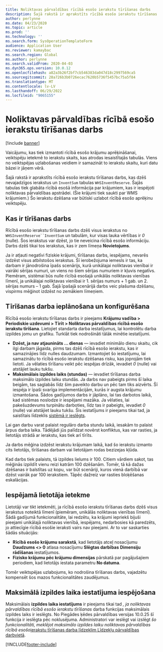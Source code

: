 ```yaml
---
title: Noliktavas pārvaldības rīcībā esošo ierakstu tīrīšanas darbs
description: Šajā rakstā ir aprakstīts rīcībā esošo ierakstu tīrīšanas darbs, kas palīdz uzlabot sistēmas veiktspēju, identificējot un dzēšot saistītos, bet nevajadzīgos ierakstus.
author: perlynne
ms.date: 04/23/2020
ms.topic: article
ms.prod: ''
ms.technology: ''
ms.search.form: SysOperationTemplateForm
audience: Application User
ms.reviewer: kamaybac
ms.search.region: Global
ms.author: perlynne
ms.search.validFrom: 2020-04-03
ms.dyn365.ops.version: 10.0.12
ms.openlocfilehash: a82a3b26f2bf7cb546383da047d18c2997569ca5
ms.sourcegitcommit: 28a726b3b0726ecac7620b5736f5457bc75a5f84
ms.translationtype: MT
ms.contentlocale: lv-LV
ms.lasthandoff: 06/29/2022
ms.locfileid: "9065155"
---
```

# <a name="warehouse-management-on-hand-entries-cleanup-job"></a>Noliktavas pārvaldības rīcībā esošo ierakstu tīrīšanas darbs

[!include [banner](../includes/banner.md)]

Vaicājumu, kas tiek izmantoti rīcībā esošo krājumu aprēķināšanai, veiktspēju ietekmē to ierakstu skaits, kas atrodas iesaistītajās tabulās. Viens no veiktspējas uzlabošanas veidiem ir samazināt to ierakstu skaitu, kuri datu bāzei ir jāņem vērā.

Šajā rakstā ir aprakstīts rīcībā esošo ierakstu tīrīšanas darbs, kas dzēš nevajadzīgos ierakstus un `InventSum` tabulas `WHSInventReserve`. Šajās tabulas tiek glabāta rīcībā esošā informācija par krājumiem, kas ir iespējoti noliktavas pārvaldības apstrādei. (Šie krājumi tiek saukti par WMS krājumiem.) Šo ierakstu dzēšana var būtiski uzlabot rīcībā esošo aprēķinu veiktspēju.

## <a name="what-the-cleanup-job-does"></a>Kas ir tīrīšanas darbs

Rīcībā esošo ierakstu tīrīšanas darbs dzēš visus ierakstus no `WHSInventReserve``InventSum` un tabulām, kur visas lauka vērtības ir *0* (nulle). Šos ierakstus var dzēst, jo tie neveicina rīcībā esošo informāciju. Darbs dzēš tikai tos ierakstus, kas ir zem līmeņa **Novietojums**.

Ja ir atļauti negatīvi fiziskie krājumi, tīrīšanas darbs, iespējams, nevarēs izdzēst visus atbilstošos ierakstus. Šī ierobežojuma iemesls ir tas, ka darbam ir jānodrošina īpašs scenārijs, kurā unikālajai noliktavas vienībai ir vairāki sērijas numuri, un viens no šiem sērijas numuriem ir kļuvis negatīvs. Piemēram, sistēmai būs nulle rīcībā esošajā unikālās noliktavas vienības līmenī, ja unikālajai noliktavas vienībai ir 1. sērijas numurs + 1 gab. un 2. sērijas numurs – 1 gab. Šajā īpašajā scenārijā darbs veic plašuma dzēšanu, vispirms mēģinot izdzēst no zemākiem līmeņiem.

## <a name="schedule-and-configure-the-cleanup-job"></a>Tīrīšanas darba ieplānošana un konfigurēšana

Rīcībā esošo ierakstu tīrīšanas darbs ir pieejams **Krājumu vadība \> Periodiskie uzdevumi \> Tīrīt \> Noliktavas pārvaldības rīcībā esošo ierakstu tīrīšana**. Lietojiet standarta darba iestatījumus, lai kontrolētu darba izpildes jomu un grafiku. Turklāt tiek nodrošināti tālāk minētie iestatījumi.

- **Dzēst, ja nav atjaunināts ... dienas** — ievadiet minimālo dienu skaitu, cik ilgi darbam jāgaida, pirms tas dzēš rīcībā esošo ierakstu, kas ir samazinājies līdz nulles daudzumam. Izmantojiet šo iestatījumu, lai samazinātu to rīcībā esošo ierakstu dzēšanas risku, kas joprojām tiek lietoti. Ja vēlaties tīrīšanu veikt pēc iespējas drīzāk, ievadiet *0* (nulle) vai atstājiet lauku tukšu.
- **Maksimālais izpildes laiks (stundas)** — ievadiet tīrīšanas darba maksimālo izpildes laiku stundās. Ja darbs nav pabeigts pirms šī laika beigām, tas saglabās līdz šim paveikto darbu un pēc tam tiks aizvērts. Šī iespēja ir īpaši svarīga implementācijām, kurās ir augsta krājumu izmantošana. Šādos gadījumos darbs ir jāplāno, lai tas darbotos laikā, kad sistēmas noslodze ir iespējami mazāka. Ja vēlaties, lai pakešuzdevums turpinātu darboties, līdz tas ir pabeigts, ievadiet *0* (nulle) vai atstājiet lauku tukšu. Šis iestatījums ir pieejams tikai tad, ja saistītais līdzeklis [sistēmā ir ieslēgts](#max-execution-time).

Lai gan darbu varat palaist regulāro darba stundu laikā, iesakām to palaist ārpus darba laika. Tādējādi jūs palīdzat novērst konfliktus, kas var rasties, ja lietotājs strādā ar ierakstu, kas tiek arī tīrīts.

Ja darbs mēģina izdzēst ierakstu krājumam laikā, kad šo ierakstu izmanto cits lietotājs, tīrīšanas darbam vai lietotājam rodas bezizejas kļūda.

Kad darbs tiek palaists, tā izpildes lielums ir 100. Citiem vārdiem sakot, tas mēģinās izpildīt vienu reizi katrām 100 dzēšanām. Tomēr, tā kā dažas dzēšanas ir balstītas uz kopu, var būt scenāriji, kuros vienā darbībā var dzēst vairāk par 100 ierakstiem. Tāpēc dažreiz var rasties bloķēšanas eskalācijas.

## <a name="possible-user-impact"></a>Iespējamā lietotāja ietekme

Lietotāji var tikt ietekmēti, ja rīcībā esošo ierakstu tīrīšanas darbs dzēš visus ierakstus noteiktā līmenī (piemēram, unikālās noliktavas vienības līmenī). Šādā gadījumā funkcionalitāte, lai redzētu, ka krājumi iepriekš bijuši pieejami unikālajā noliktavas vienībā, iespējams, nedarbosies kā paredzēts, jo attiecīgie rīcībā esošie ieraksti vairs nav pieejami. Ar to var saskarties šādās situācijās:

- **Rīcībā esošo krājumu sarakstā**, kad lietotājs atceļ nosacījumu **Daudzums \<\> 0** atlasa nosacījumu **Slēgtas darbības** **Dimensiju rādīšanas** iestatījumos.
- **Fizisko krājumu pēc krājumu dimensijas** pārskatā par pagājušajiem periodiem, kad lietotājs iestata parametru **No datuma**.

Tomēr veiktspējas uzlabojums, ko nodrošina tīrīšanas darbs, vajadzētu kompensēt šos mazos funkcionalitātes zaudējumus.

## <a name="make-the-maximum-execution-time-setting-available"></a><a name="max-execution-time"></a>Maksimālā izpildes laika iestatījuma iespējošana

Maksimālais **izpildes laika iestatījums** ir pieejams tikai tad *, ja noliktavas pārvaldības rīcībā esošo ierakstu tīrīšanas* darba funkcijas maksimālais izpildes laiks ir ieslēgts. No Piegādes ķēdes pārvaldības versijas 10.0.25 šī funkcija ir ieslēgta pēc noklusējuma. Administratori var ieslēgt vai izslēgt *šo funkcionalitāti, meklējot maksimālo izpildes laiku noliktavas pārvaldības rīcībā esošo*[ierakstu tīrīšanas darba līdzeklim Līdzekļu pārvaldības darbvietā](../../fin-ops-core/fin-ops/get-started/feature-management/feature-management-overview.md).


[!INCLUDE[footer-include](../../includes/footer-banner.md)]